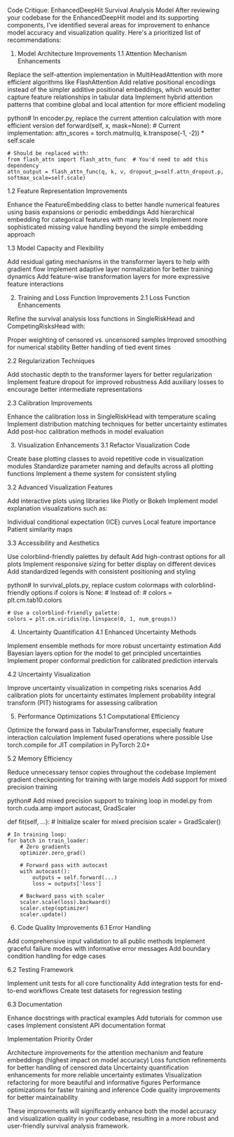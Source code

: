 Code Critique: EnhancedDeepHit Survival Analysis Model
After reviewing your codebase for the EnhancedDeepHit model and its supporting components, I've identified several areas for improvement to enhance model accuracy and visualization quality. Here's a prioritized list of recommendations:
1. Model Architecture Improvements
1.1 Attention Mechanism Enhancements

Replace the self-attention implementation in MultiHeadAttention with more efficient algorithms like FlashAttention
Add relative positional encodings instead of the simpler additive positional embeddings, which would better capture feature relationships in tabular data
Implement hybrid attention patterns that combine global and local attention for more efficient modeling

python# In encoder.py, replace the current attention calculation with more efficient version
def forward(self, x, mask=None):
    # Current implementation:
    attn_scores = torch.matmul(q, k.transpose(-1, -2)) * self.scale
    
    # Should be replaced with:
    from flash_attn import flash_attn_func  # You'd need to add this dependency
    attn_output = flash_attn_func(q, k, v, dropout_p=self.attn_dropout.p, softmax_scale=self.scale)
1.2 Feature Representation Improvements

Enhance the FeatureEmbedding class to better handle numerical features using basis expansions or periodic embeddings
Add hierarchical embedding for categorical features with many levels
Implement more sophisticated missing value handling beyond the simple embedding approach

1.3 Model Capacity and Flexibility

Add residual gating mechanisms in the transformer layers to help with gradient flow
Implement adaptive layer normalization for better training dynamics
Add feature-wise transformation layers for more expressive feature interactions

2. Training and Loss Function Improvements
2.1 Loss Function Enhancements

Refine the survival analysis loss functions in SingleRiskHead and CompetingRisksHead with:

Proper weighting of censored vs. uncensored samples
Improved smoothing for numerical stability
Better handling of tied event times



2.2 Regularization Techniques

Add stochastic depth to the transformer layers for better regularization
Implement feature dropout for improved robustness
Add auxiliary losses to encourage better intermediate representations

2.3 Calibration Improvements

Enhance the calibration loss in SingleRiskHead with temperature scaling
Implement distribution matching techniques for better uncertainty estimates
Add post-hoc calibration methods in model evaluation

3. Visualization Enhancements
3.1 Refactor Visualization Code

Create base plotting classes to avoid repetitive code in visualization modules
Standardize parameter naming and defaults across all plotting functions
Implement a theme system for consistent styling

3.2 Advanced Visualization Features

Add interactive plots using libraries like Plotly or Bokeh
Implement model explanation visualizations such as:

Individual conditional expectation (ICE) curves
Local feature importance
Patient similarity maps



3.3 Accessibility and Aesthetics

Use colorblind-friendly palettes by default
Add high-contrast options for all plots
Implement responsive sizing for better display on different devices
Add standardized legends with consistent positioning and styling

python# In survival_plots.py, replace custom colormaps with colorblind-friendly options
if colors is None:
    # Instead of:
    # colors = plt.cm.tab10.colors
    
    # Use a colorblind-friendly palette:
    colors = plt.cm.viridis(np.linspace(0, 1, num_groups))
4. Uncertainty Quantification
4.1 Enhanced Uncertainty Methods

Implement ensemble methods for more robust uncertainty estimation
Add Bayesian layers option for the model to get principled uncertainties
Implement proper conformal prediction for calibrated prediction intervals

4.2 Uncertainty Visualization

Improve uncertainty visualization in competing risks scenarios
Add calibration plots for uncertainty estimates
Implement probability integral transform (PIT) histograms for assessing calibration

5. Performance Optimizations
5.1 Computational Efficiency

Optimize the forward pass in TabularTransformer, especially feature interaction calculation
Implement fused operations where possible
Use torch.compile for JIT compilation in PyTorch 2.0+

5.2 Memory Efficiency

Reduce unnecessary tensor copies throughout the codebase
Implement gradient checkpointing for training with large models
Add support for mixed precision training

python# Add mixed precision support to training loop in model.py
from torch.cuda.amp import autocast, GradScaler

def fit(self, ...):
    # Initialize scaler for mixed precision
    scaler = GradScaler()
    
    # In training loop:
    for batch in train_loader:
        # Zero gradients
        optimizer.zero_grad()
        
        # Forward pass with autocast
        with autocast():
            outputs = self.forward(...)
            loss = outputs['loss']
        
        # Backward pass with scaler
        scaler.scale(loss).backward()
        scaler.step(optimizer)
        scaler.update()
6. Code Quality Improvements
6.1 Error Handling

Add comprehensive input validation to all public methods
Implement graceful failure modes with informative error messages
Add boundary condition handling for edge cases

6.2 Testing Framework

Implement unit tests for all core functionality
Add integration tests for end-to-end workflows
Create test datasets for regression testing

6.3 Documentation

Enhance docstrings with practical examples
Add tutorials for common use cases
Implement consistent API documentation format

Implementation Priority Order

Architecture improvements for the attention mechanism and feature embeddings (highest impact on model accuracy)
Loss function refinements for better handling of censored data
Uncertainty quantification enhancements for more reliable uncertainty estimates
Visualization refactoring for more beautiful and informative figures
Performance optimizations for faster training and inference
Code quality improvements for better maintainability

These improvements will significantly enhance both the model accuracy and visualization quality in your codebase, resulting in a more robust and user-friendly survival analysis framework.